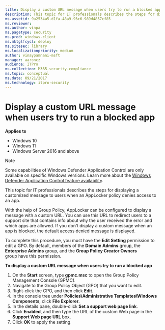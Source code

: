 ```yaml
---
title: Display a custom URL message when users try to run a blocked app (Windows)
description: This topic for IT professionals describes the steps for displaying a customized message to users when an AppLocker policy denies access to an app.
ms.assetid: 9a2534a5-d1fa-48a9-93c6-989d4857cf85
ms.reviewer: 
ms.author: vinpa
ms.pagetype: security
ms.prod: windows-client
ms.mktglfcycl: deploy
ms.sitesec: library
ms.localizationpriority: medium
author: vinaypamnani-msft
manager: aaroncz
audience: ITPro
ms.collection: M365-security-compliance
ms.topic: conceptual
ms.date: 09/21/2017
ms.technology: itpro-security
---
```


# Display a custom URL message when users try to run a blocked app

**Applies to**

- Windows 10
- Windows 11
- Windows Server 2016 and above

>[!NOTE]
>Some capabilities of Windows Defender Application Control are only available on specific Windows versions. Learn more about the [Windows Defender Application Control feature availability](/windows/security/threat-protection/windows-defender-application-control/feature-availability).

This topic for IT professionals describes the steps for displaying a customized message to users when an AppLocker policy denies access to an app.

With the help of Group Policy, AppLocker can be configured to display a message with a custom URL. You can use this URL to redirect users to a support site that contains info about why the user received the error and which apps are allowed. If you don't display a custom message when an app is blocked, the default access denied message is displayed.

To complete this procedure, you must have the **Edit Setting** permission to edit a GPO. By default, members of the **Domain Admins** group, the **Enterprise Admins** group, and the **Group Policy Creator Owners** group have this permission.

**To display a custom URL message when users try to run a blocked app**

1.  On the **Start** screen, type **gpmc.msc** to open the Group Policy Management Console (GPMC).
2.  Navigate to the Group Policy Object (GPO) that you want to edit.
3.  Right-click the GPO, and then click **Edit**.
4.  In the console tree under **Policies\\Administrative Templates\\Windows Components**, click **File Explorer**.
5.  In the details pane, double-click **Set a support web page link**.
6.  Click **Enabled**, and then type the URL of the custom Web page in the **Support Web page URL** box.
7.  Click **OK** to apply the setting.

